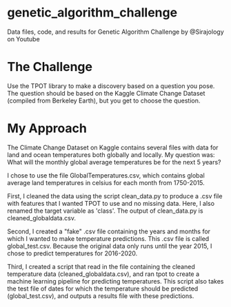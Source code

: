 # genetic_algorithm_challenge
Data files, code, and results for Genetic Algorithm Challenge by @Sirajology on Youtube



The Challenge
=============
Use the TPOT library to make a discovery based on a question you pose. The question should be based on the Kaggle Climate Change Dataset (compiled from Berkeley Earth), but you get to choose the question. 



My Approach
============
The Climate Change Dataset on Kaggle contains several files with data for land and ocean temperatures both globally and locally. My question was: What will the monthly global average temperatures be for the next 5 years?

I chose to use the file GlobalTemperatures.csv, which contains global average land temperatures in celsius for each month from 1750-2015.

First, I cleaned the data using the script clean_data.py to produce a .csv file with features that I wanted TPOT to use and no missing data. Here, I also renamed the target variable as 'class'. The output of clean_data.py is cleaned_globaldata.csv. 

Second, I created a "fake" .csv file containing the years and months for which I wanted to make temperature predictions. This .csv file is called global_test.csv. Because the original data only runs until the year 2015, I chose to predict temperatures for 2016-2020. 

Third, I created a script that read in the file containing the cleaned temperature data (cleaned_globaldata.csv), and ran tpot to create a machine learning pipeline for predicting temperatures. This script also takes the test file of dates for which the temperature should be predicted (global_test.csv), and outputs a results file with these predictions. 
